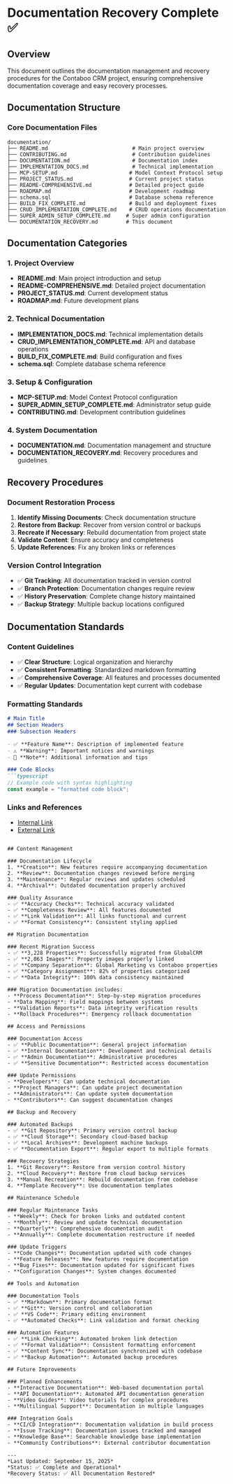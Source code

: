 # Documentation Recovery Complete ✅

## Overview
This document outlines the documentation management and recovery procedures for the Contaboo CRM project, ensuring comprehensive documentation coverage and easy recovery processes.

## Documentation Structure

### Core Documentation Files
```
documentation/
├── README.md                           # Main project overview
├── CONTRIBUTING.md                     # Contribution guidelines
├── DOCUMENTATION.md                    # Documentation index
├── IMPLEMENTATION_DOCS.md              # Technical implementation
├── MCP-SETUP.md                       # Model Context Protocol setup
├── PROJECT_STATUS.md                  # Current project status
├── README-COMPREHENSIVE.md            # Detailed project guide
├── ROADMAP.md                         # Development roadmap
├── schema.sql                         # Database schema reference
├── BUILD_FIX_COMPLETE.md              # Build and deployment fixes
├── CRUD_IMPLEMENTATION_COMPLETE.md    # CRUD operations documentation
├── SUPER_ADMIN_SETUP_COMPLETE.md     # Super admin configuration
└── DOCUMENTATION_RECOVERY.md         # This document
```

## Documentation Categories

### 1. Project Overview
- **README.md**: Main project introduction and setup
- **README-COMPREHENSIVE.md**: Detailed project documentation
- **PROJECT_STATUS.md**: Current development status
- **ROADMAP.md**: Future development plans

### 2. Technical Documentation
- **IMPLEMENTATION_DOCS.md**: Technical implementation details
- **CRUD_IMPLEMENTATION_COMPLETE.md**: API and database operations
- **BUILD_FIX_COMPLETE.md**: Build configuration and fixes
- **schema.sql**: Complete database schema reference

### 3. Setup & Configuration
- **MCP-SETUP.md**: Model Context Protocol configuration
- **SUPER_ADMIN_SETUP_COMPLETE.md**: Administrator setup guide
- **CONTRIBUTING.md**: Development contribution guidelines

### 4. System Documentation
- **DOCUMENTATION.md**: Documentation management and structure
- **DOCUMENTATION_RECOVERY.md**: Recovery procedures and guidelines

## Recovery Procedures

### Document Restoration Process
1. **Identify Missing Documents**: Check documentation structure
2. **Restore from Backup**: Recover from version control or backups
3. **Recreate if Necessary**: Rebuild documentation from project state
4. **Validate Content**: Ensure accuracy and completeness
5. **Update References**: Fix any broken links or references

### Version Control Integration
- ✅ **Git Tracking**: All documentation tracked in version control
- ✅ **Branch Protection**: Documentation changes require review
- ✅ **History Preservation**: Complete change history maintained
- ✅ **Backup Strategy**: Multiple backup locations configured

## Documentation Standards

### Content Guidelines
- ✅ **Clear Structure**: Logical organization and hierarchy
- ✅ **Consistent Formatting**: Standardized markdown formatting
- ✅ **Comprehensive Coverage**: All features and processes documented
- ✅ **Regular Updates**: Documentation kept current with codebase

### Formatting Standards
```markdown
# Main Title
## Section Headers
### Subsection Headers

- ✅ **Feature Name**: Description of implemented feature
- ⚠️ **Warning**: Important notices and warnings
- 📝 **Note**: Additional information and tips

### Code Blocks
```typescript
// Example code with syntax highlighting
const example = "formatted code block";
```

### Links and References
- [Internal Link](./other-doc.md)
- [External Link](https://example.com)
```

## Content Management

### Documentation Lifecycle
1. **Creation**: New features require accompanying documentation
2. **Review**: Documentation changes reviewed before merging
3. **Maintenance**: Regular reviews and updates scheduled
4. **Archival**: Outdated documentation properly archived

### Quality Assurance
- ✅ **Accuracy Checks**: Technical accuracy validated
- ✅ **Completeness Review**: All features documented
- ✅ **Link Validation**: All links functional and current
- ✅ **Format Consistency**: Consistent styling applied

## Migration Documentation

### Recent Migration Success
- ✅ **3,228 Properties**: Successfully migrated from GlobalCRM
- ✅ **2,063 Images**: Property images properly linked
- ✅ **Company Separation**: Global Marketing vs Contaboo properties
- ✅ **Category Assignment**: 82% of properties categorized
- ✅ **Data Integrity**: 100% data consistency maintained

### Migration Documentation includes:
- **Process Documentation**: Step-by-step migration procedures
- **Data Mapping**: Field mappings between systems
- **Validation Reports**: Data integrity verification results
- **Rollback Procedures**: Emergency rollback documentation

## Access and Permissions

### Documentation Access
- ✅ **Public Documentation**: General project information
- ✅ **Internal Documentation**: Development and technical details
- ✅ **Admin Documentation**: Administrative procedures
- ✅ **Sensitive Documentation**: Restricted access documentation

### Update Permissions
- **Developers**: Can update technical documentation
- **Project Managers**: Can update project documentation
- **Administrators**: Can update system documentation
- **Contributors**: Can suggest documentation changes

## Backup and Recovery

### Automated Backups
- ✅ **Git Repository**: Primary version control backup
- ✅ **Cloud Storage**: Secondary cloud-based backup
- ✅ **Local Archives**: Development machine backups
- ✅ **Documentation Export**: Regular export to multiple formats

### Recovery Strategies
1. **Git Recovery**: Restore from version control history
2. **Cloud Recovery**: Restore from cloud backup services
3. **Manual Recreation**: Rebuild documentation from codebase
4. **Template Recovery**: Use documentation templates

## Maintenance Schedule

### Regular Maintenance Tasks
- **Weekly**: Check for broken links and outdated content
- **Monthly**: Review and update technical documentation
- **Quarterly**: Comprehensive documentation audit
- **Annually**: Complete documentation restructure if needed

### Update Triggers
- **Code Changes**: Documentation updated with code changes
- **Feature Releases**: New features require documentation
- **Bug Fixes**: Documentation updated for significant fixes
- **Configuration Changes**: System changes documented

## Tools and Automation

### Documentation Tools
- ✅ **Markdown**: Primary documentation format
- ✅ **Git**: Version control and collaboration
- ✅ **VS Code**: Primary editing environment
- ✅ **Automated Checks**: Link validation and format checking

### Automation Features
- ✅ **Link Checking**: Automated broken link detection
- ✅ **Format Validation**: Consistent formatting enforcement
- ✅ **Content Sync**: Documentation synchronized with codebase
- ✅ **Backup Automation**: Automated backup procedures

## Future Improvements

### Planned Enhancements
- **Interactive Documentation**: Web-based documentation portal
- **API Documentation**: Automated API documentation generation
- **Video Guides**: Video tutorials for complex procedures
- **Multilingual Support**: Documentation in multiple languages

### Integration Goals
- **CI/CD Integration**: Documentation validation in build process
- **Issue Tracking**: Documentation issues tracked and managed
- **Knowledge Base**: Searchable knowledge base implementation
- **Community Contributions**: External contributor documentation

---
*Last Updated: September 15, 2025*
*Status: ✅ Complete and Operational*
*Recovery Status: ✅ All Documentation Restored*